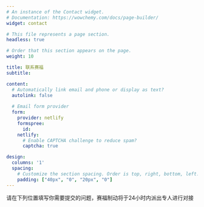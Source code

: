 ```yaml
---
# An instance of the Contact widget.
# Documentation: https://wowchemy.com/docs/page-builder/
widget: contact

# This file represents a page section.
headless: true

# Order that this section appears on the page.
weight: 10

title: 联系赛福
subtitle:

content:
  # Automatically link email and phone or display as text?
  autolink: false
  
  # Email form provider
  form:
    provider: netlify
    formspree:
      id:
    netlify:
      # Enable CAPTCHA challenge to reduce spam?
      captcha: true

design:
  columns: '1'
  spacing:
    # Customize the section spacing. Order is top, right, bottom, left.
    padding: ["40px", "0", "20px", "0"]
---
```


请在下列位置填写你需要提交的问题，赛福制动将于24小时内派出专人进行对接

